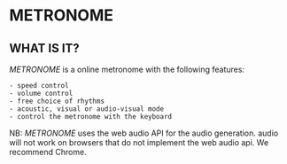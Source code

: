 # METRONOME

## WHAT IS IT?

_METRONOME_ is a online metronome with the following features:  

    - speed control
    - volume control
    - free choice of rhythms
    - acoustic, visual or audio-visual mode
    - control the metronome with the keyboard

NB: _METRONOME_ uses the web audio API for the audio generation. audio will not work on browsers that do not implement the web audio api. We recommend Chrome.

